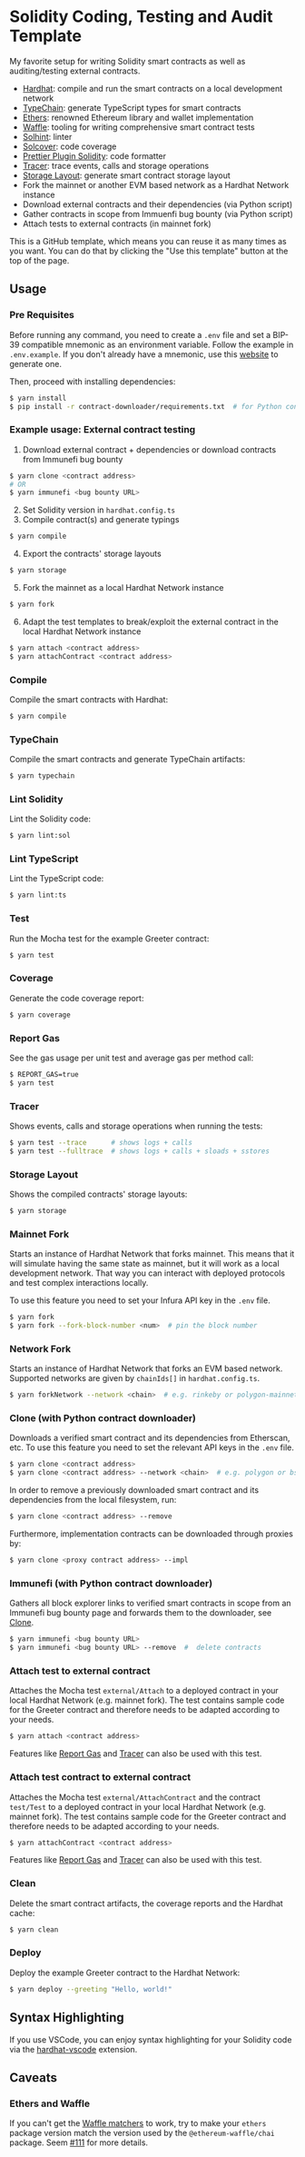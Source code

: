 # Solidity Coding, Testing and Audit Template

My favorite setup for writing Solidity smart contracts as well as auditing/testing external contracts.

- [Hardhat](https://github.com/nomiclabs/hardhat): compile and run the smart contracts on a local development network
- [TypeChain](https://github.com/ethereum-ts/TypeChain): generate TypeScript types for smart contracts
- [Ethers](https://github.com/ethers-io/ethers.js/): renowned Ethereum library and wallet implementation
- [Waffle](https://github.com/EthWorks/Waffle): tooling for writing comprehensive smart contract tests
- [Solhint](https://github.com/protofire/solhint): linter
- [Solcover](https://github.com/sc-forks/solidity-coverage): code coverage
- [Prettier Plugin Solidity](https://github.com/prettier-solidity/prettier-plugin-solidity): code formatter
- [Tracer](https://github.com/zemse/hardhat-tracer): trace events, calls and storage operations
- [Storage Layout](https://github.com/aurora-is-near/hardhat-storage-layout): generate smart contract storage layout
- Fork the mainnet or another EVM based network as a Hardhat Network instance
- Download external contracts and their dependencies (via Python script)
- Gather contracts in scope from Immuenfi bug bounty (via Python script)
- Attach tests to external contracts (in mainnet fork)

This is a GitHub template, which means you can reuse it as many times as you want. You can do that by clicking the "Use this
template" button at the top of the page.

## Usage

### Pre Requisites

Before running any command, you need to create a `.env` file and set a BIP-39 compatible mnemonic as an environment
variable. Follow the example in `.env.example`. If you don't already have a mnemonic, use this [website](https://iancoleman.io/bip39/) to generate one.

Then, proceed with installing dependencies:

```sh
$ yarn install
$ pip install -r contract-downloader/requirements.txt  # for Python contract downloader
```

### Example usage: External contract testing

1. Download external contract + dependencies or download contracts from Immunefi bug bounty

```sh
$ yarn clone <contract address>
# OR
$ yarn immunefi <bug bounty URL>
```

2. Set Solidity version in `hardhat.config.ts`
3. Compile contract(s) and generate typings

```sh
$ yarn compile
```

4. Export the contracts' storage layouts

```sh
$ yarn storage
```

5. Fork the mainnet as a local Hardhat Network instance

```sh
$ yarn fork
```

6. Adapt the test templates to break/exploit the external contract in the local Hardhat Network instance

```sh
$ yarn attach <contract address>
$ yarn attachContract <contract address>
```

### Compile

Compile the smart contracts with Hardhat:

```sh
$ yarn compile
```

### TypeChain

Compile the smart contracts and generate TypeChain artifacts:

```sh
$ yarn typechain
```

### Lint Solidity

Lint the Solidity code:

```sh
$ yarn lint:sol
```

### Lint TypeScript

Lint the TypeScript code:

```sh
$ yarn lint:ts
```

### Test

Run the Mocha test for the example Greeter contract:

```sh
$ yarn test
```

### Coverage

Generate the code coverage report:

```sh
$ yarn coverage
```

### Report Gas

See the gas usage per unit test and average gas per method call:

```sh
$ REPORT_GAS=true
$ yarn test
```

### Tracer

Shows events, calls and storage operations when running the tests:

```sh
$ yarn test --trace      # shows logs + calls
$ yarn test --fulltrace  # shows logs + calls + sloads + sstores
```

### Storage Layout

Shows the compiled contracts' storage layouts:

```sh
$ yarn storage
```

### Mainnet Fork

Starts an instance of Hardhat Network that forks mainnet. This means that it will simulate having the same state as mainnet, but it will work as a local development network. That way you can interact with deployed protocols and test complex interactions locally.

To use this feature you need to set your Infura API key in the `.env` file.

```sh
$ yarn fork
$ yarn fork --fork-block-number <num>  # pin the block number
```

### Network Fork

Starts an instance of Hardhat Network that forks an EVM based network. Supported networks are given by `chainIds[]` in `hardhat.config.ts`.

```sh
$ yarn forkNetwork --network <chain>  # e.g. rinkeby or polygon-mainnet
```

### Clone (with Python contract downloader)

Downloads a verified smart contract and its dependencies from Etherscan, etc.
To use this feature you need to set the relevant API keys in the `.env` file.

```sh
$ yarn clone <contract address>
$ yarn clone <contract address> --network <chain>  # e.g. polygon or bsc
```

In order to remove a previously downloaded smart contract and its dependencies from the local filesystem, run:

```sh
$ yarn clone <contract address> --remove
```

Furthermore, implementation contracts can be downloaded through proxies by:

```sh
$ yarn clone <proxy contract address> --impl
```

### Immunefi (with Python contract downloader)

Gathers all block explorer links to verified smart contracts in scope from an Immunefi bug bounty page and forwards them to the downloader, see [Clone](#clone).

```sh
$ yarn immunefi <bug bounty URL>
$ yarn immunefi <bug bounty URL> --remove  #  delete contracts
```

### Attach test to external contract

Attaches the Mocha test `external/Attach` to a deployed contract in your local Hardhat Network (e.g. mainnet fork).
The test contains sample code for the Greeter contract and therefore needs to be adapted according to your needs.

```sh
$ yarn attach <contract address>
```

Features like [Report Gas](#report-gas) and [Tracer](#tracer) can also be used with this test.

### Attach test contract to external contract

Attaches the Mocha test `external/AttachContract` and the contract `test/Test` to a deployed contract in your local Hardhat Network (e.g. mainnet fork).
The test contains sample code for the Greeter contract and therefore needs to be adapted according to your needs.

```sh
$ yarn attachContract <contract address>
```

Features like [Report Gas](#report-gas) and [Tracer](#tracer) can also be used with this test.

### Clean

Delete the smart contract artifacts, the coverage reports and the Hardhat cache:

```sh
$ yarn clean
```

### Deploy

Deploy the example Greeter contract to the Hardhat Network:

```sh
$ yarn deploy --greeting "Hello, world!"
```

## Syntax Highlighting

If you use VSCode, you can enjoy syntax highlighting for your Solidity code via the [hardhat-vscode](https://github.com/NomicFoundation/hardhat-vscode) extension.

## Caveats

### Ethers and Waffle

If you can't get the [Waffle matchers](https://ethereum-waffle.readthedocs.io/en/latest/matchers.html) to work, try to
make your `ethers` package version match the version used by the `@ethereum-waffle/chai` package. Seem
[#111](https://github.com/paulrberg/solidity-template/issues/111) for more details.
